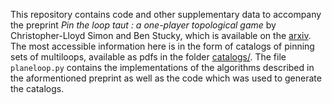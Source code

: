 This repository contains code and other supplementary data to accompany the preprint *Pin the loop taut : a one-player topological game* by Christopher-Lloyd Simon and Ben Stucky, which is available on the [arxiv](https://arxiv.org/abs/2405.16216). The most accessible information here is in the form of catalogs of pinning sets of multiloops, available as pdfs in the folder [catalogs/](https://github.com/ChristopherLloyd/LooPin/tree/main/catalogs). The file ```planeloop.py``` contains the implementations of the algorithms described in the aformentioned preprint as well as the code which was used to generate the catalogs.
